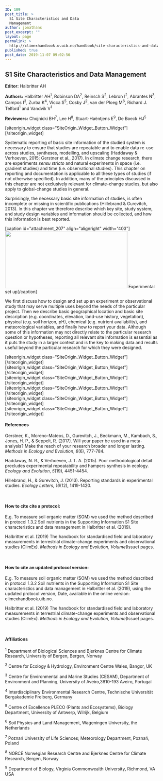 ```yaml
---
ID: 109
post_title: >
  S1 Site Characteristics and Data
  Management
author: jonathans
post_excerpt: ""
layout: page
permalink: >
  http://climexhandbook.w.uib.no/handbook/site-characteristics-and-data-management/
published: true
post_date: 2019-11-07 09:02:56
---
```

<div id="pl-109" class="panel-layout"><div id="pg-109-0" class="panel-grid panel-no-style" data-style="{&quot;background_image_attachment&quot;:false,&quot;background_display&quot;:&quot;tile&quot;,&quot;cell_alignment&quot;:&quot;flex-start&quot;}"><div id="pgc-109-0-0" class="panel-grid-cell" data-weight="0.8"><div id="panel-109-0-0-0" class="so-panel widget widget_sow-editor panel-first-child panel-last-child" data-index="0" data-style="{&quot;background_image_attachment&quot;:false,&quot;background_display&quot;:&quot;tile&quot;}"><div class="so-widget-sow-editor so-widget-sow-editor-base">
<div class="siteorigin-widget-tinymce textwidget">
	<h2>S1 Site Characteristics and Data Management</h2>
<p><strong>Editor:</strong> Halbritter AH</p>
<p><strong>Authors:</strong> Halbritter AH<sup>1</sup>, Robinson DA<sup>2</sup>, Reinsch S<sup>2</sup>, Lebron I<sup>2</sup>, Abrantes N<sup>3</sup>, Campos I<sup>3</sup>, Zurba K<sup>4</sup>, Vicca S<sup>5</sup>, Cosby J<sup>2</sup>, van der Ploeg M<sup>6</sup>, Richard J. Telford<sup>1</sup> and Vandvik V<sup>1</sup></p>
<p><strong>Reviewers:</strong> Chojnicki BH<sup>7</sup>, Lee H<sup>8</sup>, Stuart-Haëntjens E<sup>9</sup>, De Boeck HJ<sup>5</sup></p>
</div>
</div></div></div><div id="pgc-109-0-1" class="panel-grid-cell" data-weight="0.2"><div id="panel-109-0-1-0" class="so-panel widget widget_sow-button panel-first-child panel-last-child" data-index="1" data-style="{&quot;background_image_attachment&quot;:false,&quot;background_display&quot;:&quot;tile&quot;}">[siteorigin_widget class="SiteOrigin_Widget_Button_Widget"][/siteorigin_widget]</div></div></div><div id="pg-109-1" class="panel-grid panel-no-style"><div id="pgc-109-1-0" class="panel-grid-cell" data-weight="1"><div id="panel-109-1-0-0" class="so-panel widget widget_sow-editor panel-first-child" data-index="2" data-style="{&quot;background_image_attachment&quot;:false,&quot;background_display&quot;:&quot;tile&quot;}"><div class="so-widget-sow-editor so-widget-sow-editor-base">
<div class="siteorigin-widget-tinymce textwidget">
	<p>Systematic reporting of basic site information of the studied system is necessary to ensure that studies are repeatable and to enable data re-use across studies, syntheses, modelling, and upscaling (Haddaway &amp; Verhoeven, 2015; Gerstner et al., 2017). In climate change research, there are experiments <em>sensu stricto</em> and natural experiments in space (i.e. gradient studies) and time (i.e. observational studies). This chapter on reporting and documentation is applicable to all these types of studies (if not otherwise specified). In addition, many of the principles discussed in this chapter are not exclusively relevant for climate-change studies, but also apply to global-change studies in general.</p>
<p>Surprisingly, the necessary basic site information of studies, is often incomplete or missing in scientific publications (Hillebrand &amp; Gurevitch, 2013). In this chapter we therefore describe which key site, study system, and study design variables and information should be collected, and how this information is best reported.</p>
<p>[caption id="attachment_207" align="alignright" width="403"]<img class=" wp-image-207" src="http://climexhandbook.w.uib.no/files/2019/11/SiteBlockPlot2-300x140.jpg" alt="" width="403" height="188" /> Experimental set up[/caption]</p>
<p>We first discuss how to design and set up an experiment or observational study that may serve multiple uses beyond the needs of the particular project. Then we describe basic geographical location and basic site description (e.g. coordinates, elevation, land-use history, vegetation), physical (e.g. soil horizon, pH), chemical (e.g. nutrient availability), and meteorological variables, and finally how to report your data. Although some of this information may not directly relate to the particular research question or hypotheses, reporting all relevant site information is essential as it puts the study in a larger context and is the key to making data and results useful beyond the particular research for which they were designed.</p>
</div>
</div></div><div id="panel-109-1-0-1" class="so-panel widget widget_sow-button" data-index="3" data-style="{&quot;background_image_attachment&quot;:false,&quot;background_display&quot;:&quot;tile&quot;}">[siteorigin_widget class="SiteOrigin_Widget_Button_Widget"][/siteorigin_widget]</div><div id="panel-109-1-0-2" class="so-panel widget widget_sow-button" data-index="4" data-style="{&quot;background_image_attachment&quot;:false,&quot;background_display&quot;:&quot;tile&quot;}">[siteorigin_widget class="SiteOrigin_Widget_Button_Widget"][/siteorigin_widget]</div><div id="panel-109-1-0-3" class="so-panel widget widget_sow-button" data-index="5" data-style="{&quot;background_image_attachment&quot;:false,&quot;background_display&quot;:&quot;tile&quot;}">[siteorigin_widget class="SiteOrigin_Widget_Button_Widget"][/siteorigin_widget]</div><div id="panel-109-1-0-4" class="so-panel widget widget_sow-button" data-index="6" data-style="{&quot;background_image_attachment&quot;:false,&quot;background_display&quot;:&quot;tile&quot;}">[siteorigin_widget class="SiteOrigin_Widget_Button_Widget"][/siteorigin_widget]</div><div id="panel-109-1-0-5" class="so-panel widget widget_sow-button" data-index="7" data-style="{&quot;background_image_attachment&quot;:false,&quot;background_display&quot;:&quot;tile&quot;}">[siteorigin_widget class="SiteOrigin_Widget_Button_Widget"][/siteorigin_widget]</div><div id="panel-109-1-0-6" class="so-panel widget widget_sow-button" data-index="8" data-style="{&quot;background_image_attachment&quot;:false,&quot;background_display&quot;:&quot;tile&quot;}">[siteorigin_widget class="SiteOrigin_Widget_Button_Widget"][/siteorigin_widget]</div><div id="panel-109-1-0-7" class="so-panel widget widget_sow-editor panel-last-child" data-index="9" data-style="{&quot;padding&quot;:&quot;30px 0px 0px 0px&quot;,&quot;background_image_attachment&quot;:false,&quot;background_display&quot;:&quot;tile&quot;}"><div class="panel-widget-style panel-widget-style-for-109-1-0-7"><div class="so-widget-sow-editor so-widget-sow-editor-base">
<div class="siteorigin-widget-tinymce textwidget">
	<h4>References</h4>
<p>Gerstner, K., Moreno-Mateos, D., Gurevitch, J., Beckmann, M., Kambach, S., Jones, H. P., &amp; Seppelt, R. (2017). Will your paper be used in a meta-analysis? Make the reach of your research broader and longer lasting. <em>Methods in Ecology and Evolution</em>, <em>8</em>(6), 777-784.</p>
<p>Haddaway, N. R., &amp; Verhoeven, J. T. A. (2015). Poor methodological detail precludes experimental repeatability and hampers synthesis in ecology. <em>Ecology and Evolution</em>, <em>5</em>(19), 4451-4454.</p>
<p>Hillebrand, H., &amp; Gurevitch, J. (2013). Reporting standards in experimental studies. <em>Ecology Letters</em>, <em>16</em>(12), 1419-1420.</p>
<p>&nbsp;</p>
<h4>How to cite cite a protocol:</h4>
<p>E.g. To measure soil organic matter (SOM) we used the method described in protocol 1.3.2 Soil nutrients in the Supporting Information S1 Site characteristics and data management in Halbritter et al. (2019).</p>
<p>Halbritter et al. (2019) The handbook for standardised field and laboratory measurements in terrestrial climate-change experiments and observational studies (ClimEx). <em>Methods in Ecology and Evolution</em>, <em>Volume</em>(Issue) pages.</p>
<p>&nbsp;</p>
<h4>How to cite an updated protocol version:</h4>
<p>E.g. To measure soil organic matter (SOM) we used the method described in protocol 1.3.2 Soil nutrients in the Supporting Information S1 Site characteristics and data management in Halbritter et al. (2019), using the updated protocol version, Date, available in the online version: climexhandbook.uib.no.</p>
<p>Halbritter et al. (2019) The handbook for standardised field and laboratory measurements in terrestrial climate-change experiments and observational studies (ClimEx). <em>Methods in Ecology and Evolution</em>, <em>Volume</em>(Issue) pages.</p>
<p>&nbsp;</p>
<h4>Affiliations</h4>
<p><sup>1</sup> Department of Biological Sciences and Bjerknes Centre for Climate Research, University of Bergen, Bergen, Norway</p>
<p><sup>2</sup> Centre for Ecology &amp; Hydrology, Environment Centre Wales, Bangor, UK</p>
<p><sup>3</sup> Centre for Environmental and Marine Studies (CESAM), Department of Environment and Planning, University of Aveiro,3810-193 Aveiro, Portugal</p>
<p><sup>4</sup> Interdisciplinary Environmental Research Centre, Technische Universität Bergakademie Freiberg, Germany</p>
<p><sup>5</sup> Centre of Excellence PLECO (Plants and Ecosystems), Biology Department, University of Antwerp, Wilrijk, Belgium</p>
<p><sup>6</sup> Soil Physics and Land Management, Wageningen University, the Netherlands</p>
<p><sup>7</sup> Poznań University of Life Sciences; Meteorology Department, Poznań, Poland</p>
<p><sup>8</sup> NORCE Norwegian Research Centre and Bjerknes Centre for Climate Research, Bergen, Norway</p>
<p><sup>9</sup> Department of Biology, Virginia Commonwealth University, Richmond, VA USA</p>
<p>&nbsp;</p>
</div>
</div></div></div></div></div></div>